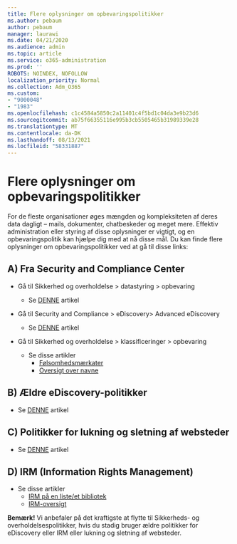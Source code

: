 ```yaml
---
title: Flere oplysninger om opbevaringspolitikker
ms.author: pebaum
author: pebaum
manager: laurawi
ms.date: 04/21/2020
ms.audience: admin
ms.topic: article
ms.service: o365-administration
ms.prod: ''
ROBOTS: NOINDEX, NOFOLLOW
localization_priority: Normal
ms.collection: Adm_O365
ms.custom:
- "9000048"
- "1983"
ms.openlocfilehash: c1c4584a5850c2a11401c4f5bd1c04da3e9b23d6
ms.sourcegitcommit: ab75f66355116e995b3cb5505465b31989339e28
ms.translationtype: MT
ms.contentlocale: da-DK
ms.lasthandoff: 08/13/2021
ms.locfileid: "58331887"
---
```

# <a name="more-info-about-retention-policies"></a>Flere oplysninger om opbevaringspolitikker

For de fleste organisationer øges mængden og kompleksiteten af deres data dagligt – mails, dokumenter, chatbeskeder og meget mere. Effektiv administration eller styring af disse oplysninger er vigtigt, og en opbevaringspolitik kan hjælpe dig med at nå disse mål. Du kan finde flere oplysninger om opbevaringspolitikker ved at gå til disse links:

## <a name="a-from-security-and-compliance-center"></a>A) Fra Security and Compliance Center

- Gå til Sikkerhed og overholdelse > datastyring > opbevaring
  - Se [DENNE](https://docs.microsoft.com/microsoft-365/compliance/retention-policies) artikel

- Gå til Security and Compliance > eDiscovery> Advanced eDiscovery 
  - Se [DENNE](https://docs.microsoft.com/microsoft-365/compliance/ediscovery-cases) artikel

- Gå til Sikkerhed og overholdelse > klassificeringer > opbevaring
  - Se disse artikler
    - [Følsomhedsmærkater](https://docs.microsoft.com/microsoft-365/compliance/sensitivity-labels)
    - [Oversigt over navne](https://docs.microsoft.com/microsoft-365/compliance/labels)

## <a name="b-legacy-ediscovery-policies"></a>B) Ældre eDiscovery-politikker

- Se [DENNE](https://support.office.com/article/Set-up-an-eDiscovery-Center-in-SharePoint-Online-A18F8975-AA7F-43B4-A7D6-001D14744D8E) artikel

## <a name="c-site-closure-and-deletion-policies"></a>C) Politikker for lukning og sletning af websteder

- Se [DENNE](https://support.office.com/article/Use-policies-for-site-closure-and-deletion-A8280D82-27FD-48C5-9ADF-8A5431208BA5) artikel  

## <a name="d-information-rights-management-irm"></a>D) IRM (Information Rights Management)

- Se disse artikler
  - [IRM på en liste/et bibliotek](https://support.office.com/article/apply-information-rights-management-to-a-list-or-library-3bdb5c4e-94fc-4741-b02f-4e7cc3c54aa1)
  - [IRM-oversigt](https://support.office.com/article/create-and-apply-information-management-policies-eb501fe9-2ef6-4150-945a-65a6451ee9e9)

**Bemærk!** Vi anbefaler på det kraftigste at flytte til Sikkerheds- og overholdelsespolitikker, hvis du stadig bruger ældre politikker for eDiscovery eller IRM eller lukning og sletning af websteder.
